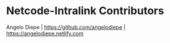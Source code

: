 # Netcode-Intralink Contributors
Angelo Diepe | https://github.com/angelodiepe | https://angelodiepe.netlify.com